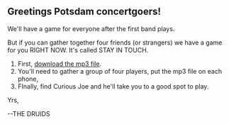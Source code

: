 ## Greetings Potsdam concertgoers!

We'll have a game for everyone after the first band plays.

But if you can gather together four friends (or strangers) we have a game for you RIGHT NOW. It's called STAY IN TOUCH.

1. First, [download the mp3 file](events/lights-out/stay-in-touch.mp3). 
2. You'll need to gather a group of four players, put the mp3 file on each phone, 
3. FInally, find Curious Joe and he'll take you to a good spot to play.

Yrs,

--THE DRUIDS
